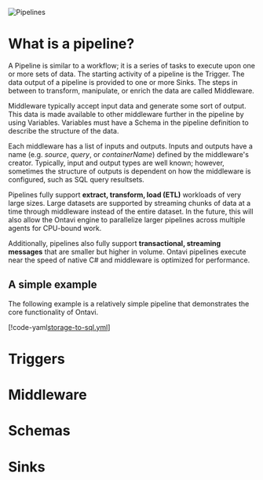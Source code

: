 ![Pipelines](/images/pipeline1.png)

# What is a pipeline?

A Pipeline is similar to a workflow; it is a series of tasks to execute upon one or more sets of data. The starting activity of a pipeline is the Trigger. The data output of a pipeline is provided to one or more Sinks. The steps in between to transform, manipulate, or enrich the data are called Middleware.

Middleware typically accept input data and generate some sort of output. This data is made available to other middleware further in the pipeline by using Variables. Variables must have a Schema in the pipeline definition to describe the structure of the data.

Each middleware has a list of inputs and outputs. Inputs and outputs have a name (e.g. *source*, *query*, or *containerName*) defined by the middleware's creator. Typically, input and output types are well known; however, sometimes the structure of outputs is dependent on how the middleware is configured, such as SQL query resultsets.

Pipelines fully support **extract, transform, load (ETL)** workloads of very large sizes. Large datasets are supported by streaming chunks of data at a time through middleware instead of the entire dataset. In the future, this will also allow the Ontavi engine to parallelize larger pipelines across multiple agents for CPU-bound work.

Additionally, pipelines also fully support **transactional, streaming messages** that are smaller but higher in volume. Ontavi pipelines execute near the speed of native C# and middleware is optimized for performance.

## A simple example

The following example is a relatively simple pipeline that demonstrates the core functionality of Ontavi.

[!code-yaml[storage-to-sql.yml](../../samples/yaml/storage-to-sql.yml)]

# Triggers

# Middleware

# Schemas

# Sinks

